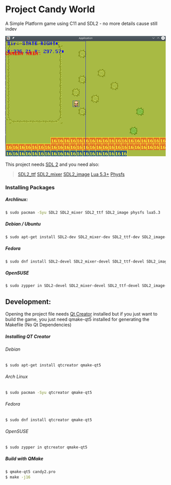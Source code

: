 # Project Candy World

A Simple Platform game using C11 and SDL2 - no more details cause still indev

![](candy2.gif)

This project needs [SDL 2](https://www.libsdl.org) and you need also:
> [SDL2_ttf](https://www.libsdl.org/projects/SDL_ttf/)
> [SDL2_mixer](https://www.libsdl.org/projects/SDL_mixer/)
> [SDL2_image](https://www.libsdl.org/projects/SDL_image/)
> [Lua 5.3+](https://lua.org)
> [Physfs](https://icculus.org/physfs/)


### Installing Packages

##### Archlinux:
```sh
$ sudo pacman -Syu SDL2 SDL2_mixer SDL2_ttf SDL2_image physfs lua5.3
```

##### Debian / Ubuntu
```sh
$ sudo apt-get install SDL2-dev SDL2_mixer-dev SDL2_ttf-dev SDL2_image-dev physfs-dev lua5.3-dev
```

##### Fedora
```sh
$ sudo dnf install SDL2-devel SDL2_mixer-devel SDL2_ttf-devel SDL2_image-devel physfs-devel lua5.3-devel
```


##### OpenSUSE
```sh
$ sudo zypper in SDL2-devel SDL2_mixer-devel SDL2_ttf-devel SDL2_image-devel physfs-devel lua5.3-devel
```

## Development:

Opening the project  file needs [Qt Creator](https://www.qt.io/product/development-tools) installed but if you just want to build the game, you just need  qmake-qt5 installed for generating the Makefile (No Qt Dependencies)

##### Installing QT Creator

###### Debian
```sh
$ sudo apt-get install qtcreator qmake-qt5 
```
###### Arch Linux
```sh
$ sudo pacman -Syu qtcreator qmake-qt5 
```

###### Fedora
```sh
$ sudo dnf install qtcreator qmake-qt5 
```

###### OpenSUSE
```sh
$ sudo zypper in qtcreator qmake-qt5 
```

##### Build with QMake
```sh
$ qmake-qt5 candy2.pro
$ make -j16
```


